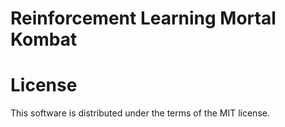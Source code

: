 # Reinforcement Learning Mortal Kombat

# License

This software is distributed under the terms of the MIT license.